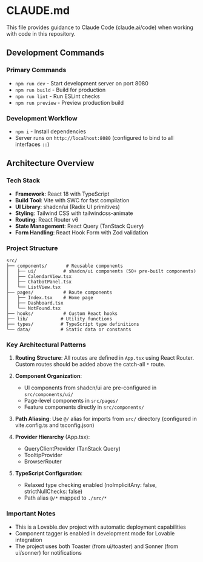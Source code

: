 # CLAUDE.md

This file provides guidance to Claude Code (claude.ai/code) when working with code in this repository.

## Development Commands

### Primary Commands
- `npm run dev` - Start development server on port 8080
- `npm run build` - Build for production
- `npm run lint` - Run ESLint checks
- `npm run preview` - Preview production build

### Development Workflow
- `npm i` - Install dependencies
- Server runs on `http://localhost:8080` (configured to bind to all interfaces `::`)

## Architecture Overview

### Tech Stack
- **Framework**: React 18 with TypeScript
- **Build Tool**: Vite with SWC for fast compilation
- **UI Library**: shadcn/ui (Radix UI primitives)
- **Styling**: Tailwind CSS with tailwindcss-animate
- **Routing**: React Router v6
- **State Management**: React Query (TanStack Query)
- **Form Handling**: React Hook Form with Zod validation

### Project Structure
```
src/
├── components/       # Reusable components
│   ├── ui/          # shadcn/ui components (50+ pre-built components)
│   ├── CalendarView.tsx
│   ├── ChatbotPanel.tsx
│   └── ListView.tsx
├── pages/           # Route components
│   ├── Index.tsx    # Home page
│   ├── Dashboard.tsx
│   └── NotFound.tsx
├── hooks/           # Custom React hooks
├── lib/            # Utility functions
├── types/          # TypeScript type definitions
└── data/           # Static data or constants
```

### Key Architectural Patterns

1. **Routing Structure**: All routes are defined in `App.tsx` using React Router. Custom routes should be added above the catch-all `*` route.

2. **Component Organization**:
   - UI components from shadcn/ui are pre-configured in `src/components/ui/`
   - Page-level components in `src/pages/`
   - Feature components directly in `src/components/`

3. **Path Aliasing**: Use `@/` alias for imports from `src/` directory (configured in vite.config.ts and tsconfig.json)

4. **Provider Hierarchy** (App.tsx):
   - QueryClientProvider (TanStack Query)
   - TooltipProvider
   - BrowserRouter

5. **TypeScript Configuration**:
   - Relaxed type checking enabled (noImplicitAny: false, strictNullChecks: false)
   - Path alias `@/*` mapped to `./src/*`

### Important Notes

- This is a Lovable.dev project with automatic deployment capabilities
- Component tagger is enabled in development mode for Lovable integration
- The project uses both Toaster (from ui/toaster) and Sonner (from ui/sonner) for notifications